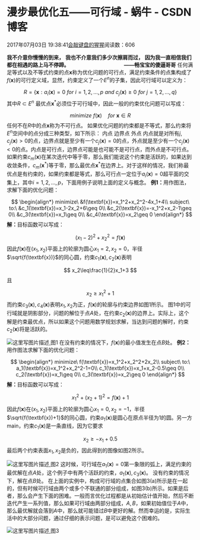 
# 漫步最优化五——可行域 - 蜗牛 - CSDN博客


2017年07月03日 19:38:41[会敲键盘的猩猩](https://me.csdn.net/u010182633)阅读数：606



$\textbf{我不介意你慢慢的到来，}$
$\textbf{我也不介意我们多少次擦肩而过，}$
$\textbf{因为我一直相信我们都在相遇的路上马不停蹄。}$
$\qquad\qquad\qquad\qquad\quad\textbf{——畅宝宝的傻逼哥哥}$
任何满足等式以及不等式约束的点$\textbf{x}$称为优化问题的可行点，满足约束条件的点集构成了$f(\textbf{x})$的可行定义域，显然，约束定义了一个$E^n$的子集，因此可行域可以定义为：

$$
R=\{\textbf{x}:a_i(\textbf{x})=0\ for\ i=1,2,\ldots,p\ and\ c_j(\textbf{x})\geq 0\ for\ j=1,2,\ldots,q\}
$$
其中$R\subset E^n$
最优点$\textbf{x}^*$必须位于可行域中，因此一般的约束优化问题可以写成：

$$
minimize\ f(\textbf{x})\quad for\ \textbf{x}\in R
$$
任何不在$R$中的点$\textbf{x}$称为不可行点。
如果优化问题的约束都是不等式，那么约束将$E^n$空间中的点分成三种类型，如下所示：
内点
边界点
外点
内点就是对所有$j,c_j(\textbf{x})>0$的点，边界点就是至少有一个$c_j(\textbf{x})=0$的点，外点就是至少有一个$c_j(\textbf{x})<0$的点。内点是可行点，边界点可能是也可能不是可行点，而外点是不可行点。
如果约束$c_m(\textbf{x})$在某次迭代中等于零，那么我们能说这个约束是活跃的，如果达到收敛条件，$c_m(\textbf{x}^*)$等于零，那么最优点$\textbf{x}^*$在边界上。对于这样的情况，我们称最优点是有约束的，如果约束都是等式，那么可行点一定位于$a_i(\textbf{x})=0$超平面的交集上，其中$i=1,2,\ldots,p$，下面用例子说明上面的定义与概念。
$\textbf{例1：}$用作图法，求解下面的优化问题：

$$
\begin{align*}
minimize\ &f(\textbf{x})=x_1^2+x_2^2-4x_1+4\\
subject\ to:\ &c_1(\textbf{x})=x_1-2x_2+6\geq 0\\
&c_2(\textbf{x})=-x_1^2+x_2-1\geq 0\\
&c_3(\textbf{x})=x_1\geq 0\\
&c_4(\textbf{x})=x_2\geq 0
\end{align*}
$$
$\textbf{解：}$目标函数可以写成：

$$
(x_1-2)^2+x_2^2=f(\textbf{x})
$$
因此$f(\textbf{x})$在$(x_1,x_2)$平面上的轮廓为圆心$x_1=2,x_2=0$，半径$\sqrt{f(\textbf{x})}$的同心圆，约束$c_1(\textbf{x}),c_2(\textbf{x})$表明

$$
x_2\leq\frac{1}{2}x_1+3
$$
且

$$
x_2\geq x_1^2+1
$$
而约束$c_3(\textbf{x}),c_4(\textbf{x})$表明$x_1,x_2$为正，$f(\textbf{x})$的轮廓与约束边界如图1所示。
图1中的可行域就是阴影部分，问题的解位于点$A$处，在约束$c_2(\textbf{x})$的边界上。实际上，这个解是约束最优点，所以如果这个问题用数学规划求解，当达到问题的解时，约束$c_2(\textbf{x})$将是活跃的。

![这里写图片描述](https://img-blog.csdn.net/20170703193127580?watermark/2/text/aHR0cDovL2Jsb2cuY3Nkbi5uZXQvdTAxMDE4MjYzMw==/font/5a6L5L2T/fontsize/400/fill/I0JBQkFCMA==/dissolve/70/gravity/SouthEast)[ ](https://img-blog.csdn.net/20170703193127580?watermark/2/text/aHR0cDovL2Jsb2cuY3Nkbi5uZXQvdTAxMDE4MjYzMw==/font/5a6L5L2T/fontsize/400/fill/I0JBQkFCMA==/dissolve/70/gravity/SouthEast)
图1
在没有约束的情况下，$f(\textbf{x})$的最小值发生在点$B$处。
$\textbf{例2：}$用作图法求解下面的优化问题：

$$
\begin{align*}
minimize\ f(\textbf{x})=x_1^2+x_2^2+2x_2\\
subject\ to:\ a_1(\textbf{x})=x_1^2+x_2^2-1=0\\
c_1(\textbf{x})=x_1+x_2-0.5\geq 0\\
c_2(\textbf{x})=x_1\geq 0\\
c_3(\textbf{x})=x_2\geq 0
\end{align*}
$$
$\textbf{解：}$目标函数可以写成：

$$
x_1^2+(x_2+1)^2=f(\textbf{x})+1
$$
因此$f(\textbf{x})$在$(x_1,x_2)$平面上的轮廓为圆心$x_1=0,x_2=-1$，半径$\sqrt{f(\textbf{x})+1}$的同心圆，约束$a_1(\textbf{x})$是圆心在原点半径为1的圆。另一方 main，约束$c_1(\textbf{x})$是一条直线，因为它要求

$$
x_2\geq -x_1+0.5
$$
最后两个约束表面$x_1,x_2$是负的，因此得到的图像如图2所示。

![这里写图片描述](https://img-blog.csdn.net/20170703193229397?watermark/2/text/aHR0cDovL2Jsb2cuY3Nkbi5uZXQvdTAxMDE4MjYzMw==/font/5a6L5L2T/fontsize/400/fill/I0JBQkFCMA==/dissolve/70/gravity/SouthEast)[ ](https://img-blog.csdn.net/20170703193229397?watermark/2/text/aHR0cDovL2Jsb2cuY3Nkbi5uZXQvdTAxMDE4MjYzMw==/font/5a6L5L2T/fontsize/400/fill/I0JBQkFCMA==/dissolve/70/gravity/SouthEast)
图2
这时候，可行域在$a_1(\textbf{x})=0$第一象限的弧上，满足约束的最优解在点$A$处，这个例子中有两个活跃的约束，$a_1(\textbf{x}),c_3(\textbf{x})$。
没有约束的情况下，解在点$B$处。
在上面的实例中，构成可行域的点集合如图3(a)所示是在一起的，但有时候可行域由两个或多个不联通的部分组成，如图3(b)所示。如果是后者，那么会产生下面的困难。一般而言优化过程都是从初始估计值开始，然后不断迭代产生一系列值，那么如果可行域由两部分组成，$A,B$，如果初始值位于$A$中，那么最优解就会落到$A$中，那么就可能错过$B$中更好的解。然而幸运的是，实际生活中的大部分问题，通过仔细的表示问题，是可以避免这个困难的。

![这里写图片描述](https://img-blog.csdn.net/20170703193301105?watermark/2/text/aHR0cDovL2Jsb2cuY3Nkbi5uZXQvdTAxMDE4MjYzMw==/font/5a6L5L2T/fontsize/400/fill/I0JBQkFCMA==/dissolve/70/gravity/SouthEast)[ ](https://img-blog.csdn.net/20170703193301105?watermark/2/text/aHR0cDovL2Jsb2cuY3Nkbi5uZXQvdTAxMDE4MjYzMw==/font/5a6L5L2T/fontsize/400/fill/I0JBQkFCMA==/dissolve/70/gravity/SouthEast)
图3

[
						](https://img-blog.csdn.net/20170703193301105?watermark/2/text/aHR0cDovL2Jsb2cuY3Nkbi5uZXQvdTAxMDE4MjYzMw==/font/5a6L5L2T/fontsize/400/fill/I0JBQkFCMA==/dissolve/70/gravity/SouthEast)
[
	](https://img-blog.csdn.net/20170703193301105?watermark/2/text/aHR0cDovL2Jsb2cuY3Nkbi5uZXQvdTAxMDE4MjYzMw==/font/5a6L5L2T/fontsize/400/fill/I0JBQkFCMA==/dissolve/70/gravity/SouthEast)
